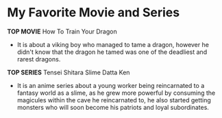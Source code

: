 # My Favorite Movie and Series

**TOP MOVIE**
How To Train Your Dragon
- It is about a viking boy who managed to tame a dragon, however he didn't know that the dragon he tamed was one of the deadliest and rarest dragons.

**TOP SERIES**
Tensei Shitara Slime Datta Ken
- It is an anime series about a young worker being reincarnated to a fantasy world as a slime, as he grew more powerful by consuming the magicules within the cave he reincarnated to, he also started getting monsters who will soon become his patriots and loyal subordinates.
